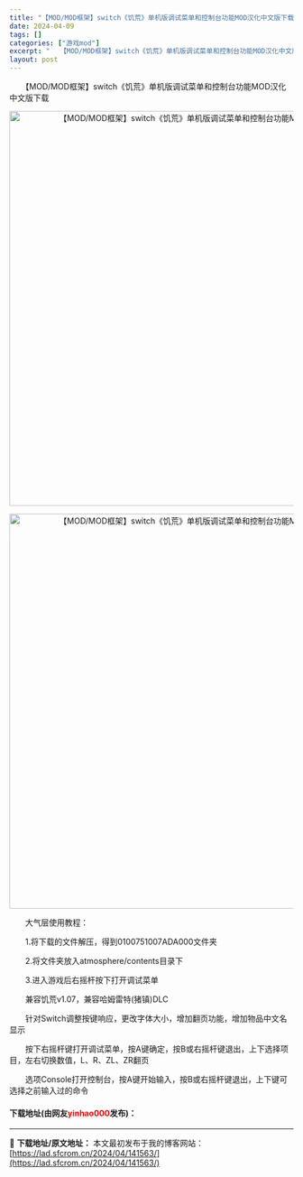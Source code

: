 ```yaml
---
title: "【MOD/MOD框架】switch《饥荒》单机版调试菜单和控制台功能MOD汉化中文版下载"
date: 2024-04-09
tags: []
categories: ["游戏mod"]
excerpt: "　　【MOD/MOD框架】switch《饥荒》单机版调试菜单和控制台功能MOD汉化中文版下载 　　大气层使用教程： 　　1.将下载的文件解压，得到0100751007ADA000文件夹 　　2.将文件夹放入atmosphere/contents目录下 　　3.进入游戏后右摇杆按下打开调试菜单 　　兼&hellip;"
layout: post
---
```


 <p>　　【MOD/MOD框架】switch《饥荒》单机版调试菜单和控制台功能MOD汉化中文版下载</p> <p align="center"><img align="" border="0" src="https://lad.sfcrom.cn/wp-content/uploads/2024/04/20240409_661503e8ed2d6.webp" width="700" alt="【MOD/MOD框架】switch《饥荒》单机版调试菜单和控制台功能MOD汉化中文版下载" /></p> <p align="center"><img align="" border="0" src="https://lad.sfcrom.cn/wp-content/uploads/2024/04/20240409_661503e953097.webp" width="700" alt="【MOD/MOD框架】switch《饥荒》单机版调试菜单和控制台功能MOD汉化中文版下载" /></p> <p>　　大气层使用教程：</p> <p>　　1.将下载的文件解压，得到0100751007ADA000文件夹</p> <p>　　2.将文件夹放入atmosphere/contents目录下</p> <p>　　3.进入游戏后右摇杆按下打开调试菜单</p> <p>　　兼容饥荒v1.07，兼容哈姆雷特(猪镇)DLC</p> <p>　　针对Switch调整按键响应，更改字体大小，增加翻页功能，增加物品中文名显示</p> <p>　　按下右摇杆键打开调试菜单，按A键确定，按B或右摇杆键退出，上下选择项目，左右切换数值，L、R、ZL、ZR翻页</p> <p>　　选项Console打开控制台，按A键开始输入，按B或右摇杆键退出，上下键可选择之前输入过的命令</p> <p><h4>下载地址(由网友<font color="red">yinhao000</font>发布)：</h4></p> 

---
📖 **下载地址/原文地址：** 本文最初发布于我的博客网站：[https://lad.sfcrom.cn/2024/04/141563/](https://lad.sfcrom.cn/2024/04/141563/)
